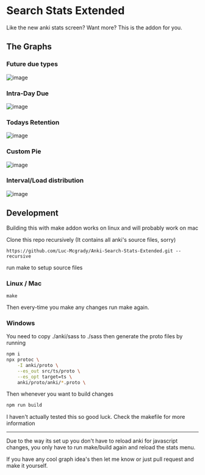 # Search Stats Extended

Like the new anki stats screen? Want more? This is the addon for you.

## The Graphs

### Future due types

![image](https://github.com/Luc-Mcgrady/Anki-New-Stats-Plus/assets/63685643/84ccc66d-7e1d-4fb7-9c12-0ad231e44fdd)

### Intra-Day Due 

![image](https://github.com/Luc-Mcgrady/Anki-Search-Stats-Extended/assets/63685643/fdab1f3f-c3bb-4a45-b8d4-f5544774d946)

### Todays Retention

![image](https://github.com/Luc-Mcgrady/Anki-New-Stats-Plus/assets/63685643/d34dd13e-32cc-49cc-ab46-871696f58c75)

### Custom Pie

![image](https://github.com/Luc-Mcgrady/Anki-New-Stats-Plus/assets/63685643/65c1e76b-89f0-4125-b6b3-4b5f4051592c)

### Interval/Load distribution

![image](https://github.com/Luc-Mcgrady/Anki-New-Stats-Plus/assets/63685643/ffe3cb58-ef01-4961-bca7-18c81b03f77d)

## Development

Building this with make addon works on linux and will probably work on mac 

Clone this repo recursively (It contains all anki's source files, sorry)
```
https://github.com/Luc-Mcgrady/Anki-Search-Stats-Extended.git --recursive
```

run make to setup source files

### Linux / Mac

```
make
``` 

Then every-time you make any changes run make again.

### Windows

You need to copy ./anki/sass to ./sass then generate the proto files by running

```sh
npm i
npx protoc \
    -I anki/proto \
    --es_out src/ts/proto \
    --es_opt target=ts \
    anki/proto/anki/*.proto \
```

Then whenever you want to build changes

```sh
npm run build
```
I haven't actually tested this so good luck.
Check the makefile for more information

------

Due to the way its set up you don't have to reload anki for javascript changes, you only have to run make/build again and reload the stats menu.

If you have any cool graph idea's then let me know or just pull request and make it yourself.
